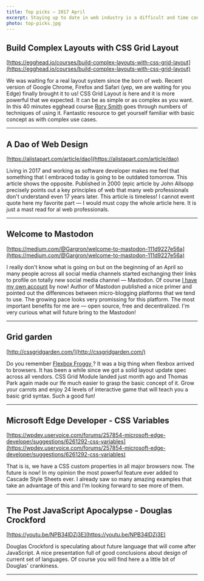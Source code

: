 ```yaml
---
title: Top picks — 2017 April
excerpt: Staying up to date in web industry is a difficult and time consuming task. I would like to share with you my top finds from the past month.
photo: top-picks.jpg
---
```


## Build Complex Layouts with CSS Grid Layout

[https://egghead.io/courses/build-complex-layouts-with-css-grid-layout](https://egghead.io/courses/build-complex-layouts-with-css-grid-layout)

We was waiting for a real layout system since the born of web. Recent version of Google Chrome, Firefox and Safari (yep, we are waiting for you Edge) finally brought it to us! CSS Grid Layout is here and it is more powerful that we expected. It can be as simple or as complex as you want. In this 40 minutes egghead course [Rory Smith](https://twitter.com/alan0buchanan) goes through numbers of techniques of using it. Fantastic resource to get yourself familiar with basic concept as with complex use cases.

- - -

## A Dao of Web Design

[https://alistapart.com/article/dao](https://alistapart.com/article/dao)

Living in 2017 and working as software developer makes me feel that something that I embraced today is going to be outdated tomorrow. This article shows the opposite. Published in 2000 (epic article by John Allsopp precisely points out a key principles of web that many web professionals don't understand even 17 years later. This article is timeless! I cannot event quote here my favorite part — I would must copy the whole article here. It is just a mast read for al web professionals.

- - -

## Welcome to Mastodon

[https://medium.com/@Gargron/welcome-to-mastodon-111d9227e56a](https://medium.com/@Gargron/welcome-to-mastodon-111d9227e56a)

I really don't know what is going on but on the beginning of an April so many people across all social media channels started exchanging their links to profile on totally new social media channel — Mastodon. Of course [I have my own account](https://mastodon.social/@pawelgrzybek) by now! Author of Mastodon published a nice primer and pointed out the differences between micro-blogging platforms that we tend to use. The growing pace looks very promissing for this platform. The most important benefits for me are — open source, free and decentralized. I'm very curious what will future bring to the Mastodon!


- - -

## Grid garden

[http://cssgridgarden.com/](http://cssgridgarden.com/)

Do you remember [Flexbox Froggy ](http://flexboxfroggy.com/)? It was a big thing when flexbox arrived to browsers. It has been a while since we got a solid layout update spec across all vendors. CSS Grid Module landed just month ago and Thomas Park again made our lfe much easier to grasp the basic concept of it. Grow your carrots and enjoy 24 levels of interactive game that will teach you a basic grid syntax. Such a good fun!

- - -

## Microsoft Edge Developer - CSS Variables

[https://wpdev.uservoice.com/forums/257854-microsoft-edge-developer/suggestions/6261292-css-variables](https://wpdev.uservoice.com/forums/257854-microsoft-edge-developer/suggestions/6261292-css-variables)

That is is, we have a CSS custom properties in all major browsers now. The future is now! In my opinion the most powerful feature ever added to Cascade Style Sheets ever. I already saw so many amazing examples that take an advantage of this and I'm looking forward to see more of them.

- - -

## The Post JavaScript Apocalypse - Douglas Crockford

[https://youtu.be/NPB34lDZj3E](https://youtu.be/NPB34lDZj3E)

Douglas Crockford is speculating about future language that will come after JavaScript. A nice presentation full of good conclusions about design of current set of languages. Of course you will find here a a little bit of Douglas' crankiness.

- - -

## 
